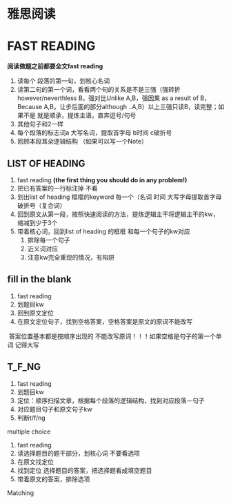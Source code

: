 # 雅思阅读


<!--more-->

# FAST READING 

**阅读做题之前都要全文fast reading**

1. 读每个 段落的第一句，划核心名词
2. 读第二句的第一个词，看看两个句的关系是不是三强（强转折however/neverthless B，强对比Unlike A,B，强因果 as a result of B， Because A,B，让步后面的部分although ..A,B）以上三强只读B，读完整；如果不是 就是顺承，提炼主语，直奔逗号/句号
3. 其他句子和2一样
4. 每个段落的标志词a 大写名词，提取首字母 b时间 c破折号
5. 回顾本段耳朵逻辑结构 （如果可以写一个Note）

## LIST OF HEADING

1. fast reading **(the first thing you should do in any problem!)** 
2. 把已有答案的一行标注掉 不看
3. 划出list of heading 框框的keyword 每一个（名词 时间 大写字母提取首字母  破折号（复合词）
4. 回到原文从第一段，按照快速阅读的⽅法，提炼逻辑主干将逻辑主干的kw，缩减到少于3个
5. 带着核心词，回到list of heading 的框框 和每一个句子的kw对应
   1. 排除每一个句子
   2. 近义词对应
   3. 注意kw完全重现的情况，有陷阱

## fill in the blank

1. fast reading 
2. 划题目kw
3. 回到原文定位
4. 在原文定位句子，找到空格答案，空格答案是原文的原词不能改写 

​	答案位置基本都是按顺序出现的 不能改写原词！！！如果空格是句子的第一个单词 记得大写

## T_F_NG

1. fast reading
2. 划题目kw
3. 定位：顺序扫描⽂章，根据每个段落的逻辑结构，找到对应段落－句⼦
4. 对应题目句子和原文句子kw
5. 判断t/f/ng

multiple choice

1. fast reading 
2. 读选择题目的题干部分，划核心词 不要看选项
3. 在原文找定位
4. 找到定位 选择题目的答案，把选择题看成填空题目
5. 带着原文的答案，排除选项

Matching




